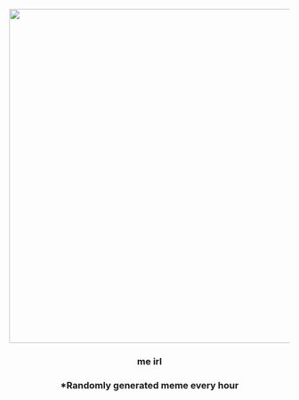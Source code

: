 <p align="center">
        <img src="https://i.redd.it/kv3hfqjfxvh91.gif" width="600" height="600">
        </p>
        <h3 align="center">me irl</h3>
        <h3 align="center">*Randomly generated meme every hour</h3>
    